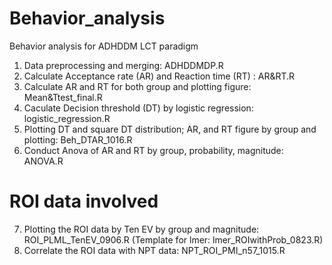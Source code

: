 # Behavior_analysis
Behavior analysis for ADHDDM LCT paradigm


1. Data preprocessing and merging: ADHDDMDP.R
2. Calculate Acceptance rate (AR) and Reaction time (RT) : AR&RT.R
3. Calculate AR and RT for both group and plotting figure: Mean&Ttest_final.R
4. Caculate Decision threshold (DT) by logistic regression: logistic_regression.R
5. Plotting DT and square DT distribution; AR, and RT figure by group and plotting: Beh_DTAR_1016.R
6. Conduct Anova of AR and RT by group, probability, magnitude: ANOVA.R
# ROI data involved 
7. Plotting the ROI data by Ten EV by group and magnitude: ROI_PLML_TenEV_0906.R (Template for lmer: lmer_ROIwithProb_0823.R)
8. Correlate the ROI data with NPT data: NPT_ROI_PMI_n57_1015.R
